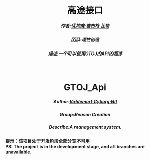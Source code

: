 <center>
    <h1>高途接口</h1>
    <h5>作者:<a href="https://github.com/Voldemort230102">伏地魔·赛布格·比特</a></h5>
    <h5>团队:理性创造</h5>
    <h5>描述:一个可以使用GTOJ的API的程序</h5>
</center>
<br>
<center>
    <h1>GTOJ_Api</h1>
    <h5>Author:<a href="https://github.com/Voldemort230102">Voldemort·Cyborg·Bit</a></h5>
    <h5>Group:Reason Creation</h5>
    <h5>Describe:A management system.</h5>
</center>
<strong>提示：该项目处于开发阶段全部分支不可用</strong>
<br>
<strong>PS: The project is in the development stage, and all branches are unavailable.</strong>

